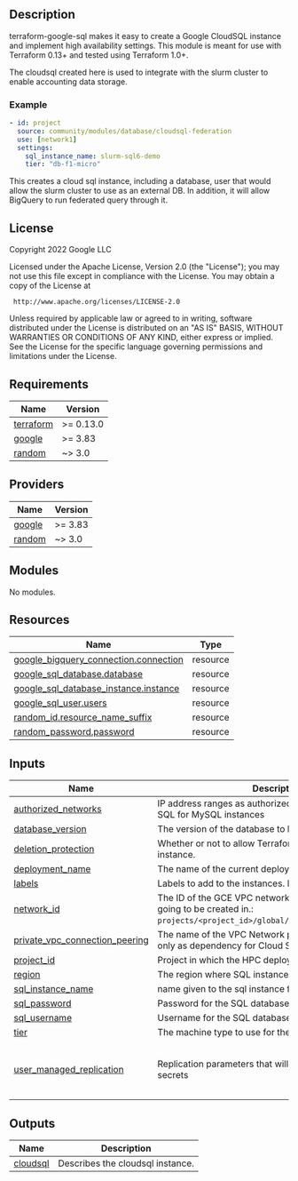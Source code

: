 ## Description

terraform-google-sql makes it easy to create a Google CloudSQL instance and
implement high availability settings. This module is meant for use with
Terraform 0.13+ and tested using Terraform 1.0+.

The cloudsql created here is used to integrate with the slurm cluster to enable
accounting data storage.

### Example

```yaml
- id: project
  source: community/modules/database/cloudsql-federation
  use: [network1]
  settings:
    sql_instance_name: slurm-sql6-demo
    tier: "db-f1-micro"
```

This creates a cloud sql instance, including a database, user that would allow
the slurm cluster to use as an external DB. In addition, it will allow BigQuery
to run federated query through it.

## License

<!-- BEGINNING OF PRE-COMMIT-TERRAFORM DOCS HOOK -->
Copyright 2022 Google LLC

Licensed under the Apache License, Version 2.0 (the "License");
you may not use this file except in compliance with the License.
You may obtain a copy of the License at

     http://www.apache.org/licenses/LICENSE-2.0

Unless required by applicable law or agreed to in writing, software
distributed under the License is distributed on an "AS IS" BASIS,
WITHOUT WARRANTIES OR CONDITIONS OF ANY KIND, either express or implied.
See the License for the specific language governing permissions and
limitations under the License.

## Requirements

| Name | Version |
|------|---------|
| <a name="requirement_terraform"></a> [terraform](#requirement\_terraform) | >= 0.13.0 |
| <a name="requirement_google"></a> [google](#requirement\_google) | >= 3.83 |
| <a name="requirement_random"></a> [random](#requirement\_random) | ~> 3.0 |

## Providers

| Name | Version |
|------|---------|
| <a name="provider_google"></a> [google](#provider\_google) | >= 3.83 |
| <a name="provider_random"></a> [random](#provider\_random) | ~> 3.0 |

## Modules

No modules.

## Resources

| Name | Type |
|------|------|
| [google_bigquery_connection.connection](https://registry.terraform.io/providers/hashicorp/google/latest/docs/resources/bigquery_connection) | resource |
| [google_sql_database.database](https://registry.terraform.io/providers/hashicorp/google/latest/docs/resources/sql_database) | resource |
| [google_sql_database_instance.instance](https://registry.terraform.io/providers/hashicorp/google/latest/docs/resources/sql_database_instance) | resource |
| [google_sql_user.users](https://registry.terraform.io/providers/hashicorp/google/latest/docs/resources/sql_user) | resource |
| [random_id.resource_name_suffix](https://registry.terraform.io/providers/hashicorp/random/latest/docs/resources/id) | resource |
| [random_password.password](https://registry.terraform.io/providers/hashicorp/random/latest/docs/resources/password) | resource |

## Inputs

| Name | Description | Type | Default | Required |
|------|-------------|------|---------|:--------:|
| <a name="input_authorized_networks"></a> [authorized\_networks](#input\_authorized\_networks) | IP address ranges as authorized networks of the Cloud SQL for MySQL instances | `list(string)` | `[]` | no |
| <a name="input_database_version"></a> [database\_version](#input\_database\_version) | The version of the database to be created. | `string` | `"MYSQL_5_7"` | no |
| <a name="input_deletion_protection"></a> [deletion\_protection](#input\_deletion\_protection) | Whether or not to allow Terraform to destroy the instance. | `string` | `false` | no |
| <a name="input_deployment_name"></a> [deployment\_name](#input\_deployment\_name) | The name of the current deployment | `string` | n/a | yes |
| <a name="input_labels"></a> [labels](#input\_labels) | Labels to add to the instances. Key-value pairs. | `map(string)` | n/a | yes |
| <a name="input_network_id"></a> [network\_id](#input\_network\_id) | The ID of the GCE VPC network to which the instance is going to be created in.:<br/>`projects/<project_id>/global/networks/<network_name>`" | `string` | n/a | yes |
| <a name="input_private_vpc_connection_peering"></a> [private\_vpc\_connection\_peering](#input\_private\_vpc\_connection\_peering) | The name of the VPC Network peering connection, used only as dependency for Cloud SQL creation. | `string` | `null` | no |
| <a name="input_project_id"></a> [project\_id](#input\_project\_id) | Project in which the HPC deployment will be created | `string` | n/a | yes |
| <a name="input_region"></a> [region](#input\_region) | The region where SQL instance will be configured | `string` | n/a | yes |
| <a name="input_sql_instance_name"></a> [sql\_instance\_name](#input\_sql\_instance\_name) | name given to the sql instance for ease of identificaion | `string` | n/a | yes |
| <a name="input_sql_password"></a> [sql\_password](#input\_sql\_password) | Password for the SQL database. | `any` | `null` | no |
| <a name="input_sql_username"></a> [sql\_username](#input\_sql\_username) | Username for the SQL database | `string` | `"slurm"` | no |
| <a name="input_tier"></a> [tier](#input\_tier) | The machine type to use for the SQL instance | `string` | n/a | yes |
| <a name="input_user_managed_replication"></a> [user\_managed\_replication](#input\_user\_managed\_replication) | Replication parameters that will be used for defined secrets | <pre>list(object({<br/>    location     = string<br/>    kms_key_name = optional(string)<br/>  }))</pre> | `[]` | no |

## Outputs

| Name | Description |
|------|-------------|
| <a name="output_cloudsql"></a> [cloudsql](#output\_cloudsql) | Describes the cloudsql instance. |
<!-- END OF PRE-COMMIT-TERRAFORM DOCS HOOK -->
